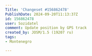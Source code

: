 ```yaml
---
Title: 'Changeset #156862478'
PublishDate: 2024-09-20T11:13:37Z
id: 156862478
user: Sozidatel
comment: Update position by GPS track
created_by: JOSM/1.5 (19207 ru)
tags:
- Montenegro

---
```

